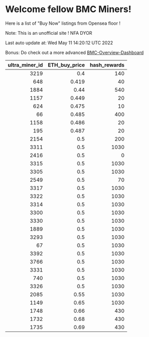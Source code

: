 # Welcome fellow BMC Miners!
Here is a list of "Buy Now" listings from Opensea floor !

Note: This is an unofficial site ! NFA DYOR

Last auto update at: Wed May 11 14:20:12 UTC 2022

Bonus: Do check out a more advanced [BMC-Overview-Dashboard](https://dune.com/defifunk/BMC-Overview-Dashboard)


|   ultra_miner_id |   ETH_buy_price |   hash_rewards |
|-----------------:|----------------:|---------------:|
|             3219 |           0.4   |            140 |
|              648 |           0.419 |             40 |
|             1884 |           0.44  |            540 |
|             1157 |           0.449 |             20 |
|              624 |           0.475 |             10 |
|               66 |           0.485 |            400 |
|             1158 |           0.486 |             20 |
|              195 |           0.487 |             20 |
|             2154 |           0.5   |            200 |
|             3311 |           0.5   |           1030 |
|             2416 |           0.5   |              0 |
|             3315 |           0.5   |           1030 |
|             3305 |           0.5   |           1030 |
|             2549 |           0.5   |             70 |
|             3317 |           0.5   |           1030 |
|             3322 |           0.5   |           1030 |
|             3314 |           0.5   |           1030 |
|             3300 |           0.5   |           1030 |
|             3330 |           0.5   |           1030 |
|             1889 |           0.5   |           1030 |
|             3293 |           0.5   |           1030 |
|               67 |           0.5   |           1030 |
|             3392 |           0.5   |           1030 |
|             3766 |           0.5   |           1030 |
|             3331 |           0.5   |           1030 |
|              740 |           0.5   |           1030 |
|             3326 |           0.5   |           1030 |
|             2085 |           0.55  |           1030 |
|             1149 |           0.65  |           1030 |
|             1748 |           0.66  |            430 |
|             1732 |           0.68  |            430 |
|             1735 |           0.69  |            430 |